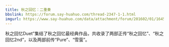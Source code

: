 ```yaml
---
title: 秋之回忆：二重奏
bbslink: https://forum.say-huahuo.com/thread-2347-1-1.html
imgurl: https://www.say-huahuo.com/data/attachment/forum/201602/01/164525j8bi9k7bnkt9z79v.jpg
---
```


秋之回忆Duet”集结了秋之回忆最经典作品，共收录了两部正传“秋之回忆”、“秋之回忆2nd”，以及两部前传“Pure”、“雪萤”。<!--more-->
